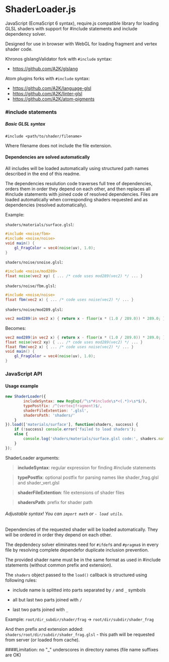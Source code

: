 # ShaderLoader.js


JavaScript (EcmaScript 6 syntax), require.js compatible library for loading GLSL shaders with support for #include statements and include dependency solver.

Designed for use in browser with WebGL for loading fragment and vertex shader code.

Khronos glslangValidator fork with `#include` syntax:
* https://github.com/A2K/glslang

Atom plugins forks with `#include` syntax:
* https://github.com/A2K/language-glsl
* https://github.com/A2K/linter-glsl
* https://github.com/A2K/atom-pigments

### #include statements

##### Basic GLSL syntax

`#include <path/to/shader/filename>`

Where filename does not include the file extension.

#### Dependencies are solved automatically

All includes will be loaded automatically using structured path names described in the end of this readme.

The dependencies resolution code traverses full tree of dependencies, orders them in order they depend on each other, and then replaces all #include statements with joined code of resolved dependencies. Files are loaded automatically when corresponding shaders requested and as dependencies (resolved automatically).

Example:

`shaders/materials/surface.glsl`:
```glsl
#include <noise/fbm>
#include <noise/noise>
void main() {
    gl_FragColor = vec4(noise(uv), 1.0);
}
```

`shaders/noise/snoise.glsl`:
```glsl
#include <noise/mod289>
float noise(vec2 xy) { ... /* code uses mod289(vec2) */ ... }
```

`shaders/noise/fbm.glsl`:
```glsl
#include <noise/noise>
float fbm(vec2 x) { ... /* code uses noise(vec2) */ ... }
```

`shaders/noise/mod289.glsl`:
```glsl
vec2 mod289(in vec2 x) { return x - floor(x * (1.0 / 289.0)) * 289.0; }
```
Becomes:
```glsl
vec2 mod289(in vec2 x) { return x - floor(x * (1.0 / 289.0)) * 289.0; }
float noise(vec2 xy) { ... /* code uses mod289(vec2) */ ... }
float fbm(vec2 x) { ... /* code uses noise(vec2) */ ... }
void main() {
    gl_FragColor = vec4(noise(uv), 1.0);
}
```

### JavaScript API

#### Usage example

```js
new ShaderLoader({
        includeSyntax: new RegExp(/^\s*#include\s*<(.*)>\s*$/),
        typePostfix: /^(vertex|fragment)$/,
        shaderFileExtention: '.glsl',
        shadersPath: 'shaders/'
    }
}).load(['materials/surface'], function(shaders, success) {
    if (!success) console.error('failed to load shaders');
    else {
        console.log('shaders/materials/surface.glsl code:', shaders.materials.surface);
    }
});
```
ShaderLoader arguments:

>__includeSyntax__: regular expression for finding #include statements

>__typePostfix__: optional postfix for parsing names like shader_frag.glsl and shader_vert.glsl

>__shaderFileExtention__: file extensions of shader files

>__shadersPath__: prefix for shader path

###### Adjustable syntax! You can `import math` or `- load utils`.


Dependencies of the requested shader will be loaded automatically. They will be ordered in order they depend on each other.

The depdendecy solver eliminates need for `#ifdef`s and `#pragma`s in every file by resolving complete dependefor duplicate inclusion prevention.

The provided shader name must be in the same format as used in #include statements (without common prefix and extension).

The `shaders` object passed to the `load()` callback is structured using following rules:

* include name is splitted into parts separated by `/` and `_` symbols

* all but last two parts joined with `/`

* last two parts joined with `_`

Example: `root/dir_subdir/shader/frag` -> `root/dir/subdir/shader_frag`

And then prefix and extension added: `shaders/root/dir/subdir/shader_frag.glsl` - this path will be requested from server (or loaded from cache).

####Limitation: no "_" underscores in directory names (file name suffixes are OK)

